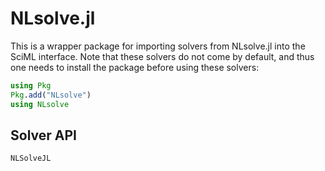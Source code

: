 # NLsolve.jl

This is a wrapper package for importing solvers from NLsolve.jl into the SciML interface.
Note that these solvers do not come by default, and thus one needs to install
the package before using these solvers:

```julia
using Pkg
Pkg.add("NLsolve")
using NLsolve
```

## Solver API

```@docs
NLSolveJL
```
